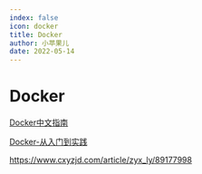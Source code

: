 ```yaml
---
index: false
icon: docker
title: Docker
author: 小苹果儿
date: 2022-05-14
---
```


# Docker

[Docker中文指南](https://github.com/widuu/chinese_docker/blob/master/SUMMARY.md)

[Docker-从入门到实践](https://yeasy.gitbook.io/docker_practice/)

https://www.cxyzjd.com/article/zyx_ly/89177998
